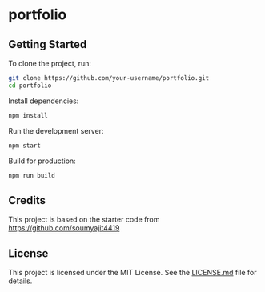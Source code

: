 # portfolio

## Getting Started

To clone the project, run:
```bash
git clone https://github.com/your-username/portfolio.git
cd portfolio
```

Install dependencies:
```bash
npm install
```

Run the development server:
```bash
npm start
```

Build for production:
```bash
npm run build
```

## Credits

This project is based on the starter code from https://github.com/soumyajit4419

## License

This project is licensed under the MIT License. See the [LICENSE.md](LICENSE.md) file for details.